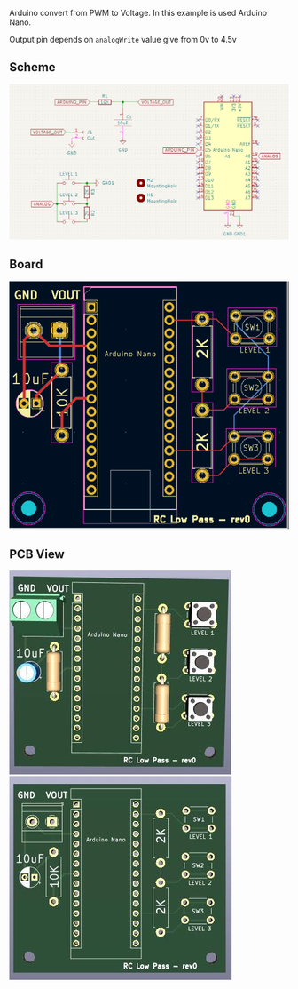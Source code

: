 Arduino convert from PWM to Voltage. In this example is used Arduino Nano.

Output pin depends on `analogWrite` value give from 0v to 4.5v

## Scheme
![Scheme](images/scheme.png)

## Board
![Board](images/board.png)

## PCB View
![View 1](images/rc-low-pass.jpg)
![View 2](images/rc-low-pass-pcb.jpg)
